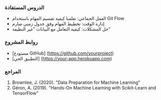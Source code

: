 ### الدروس المستفادة
- العمل الجماعي: تعلمنا كيفية تقسيم المهام باستخدام Git Flow
- إدارة الوقت: تخطيط المهام وفق جدول زمني صارم
- حل المشكلات: كيفية التعامل مع البيانات "غير النظيفة"

### روابط المشروع
- [مستودع GitHub] (https://github.com/yourproject)
- [التطبيق الحي] (https://your-app.herokuapp.com)

### المراجع
1. Brownlee, J. (2020). "Data Preparation for Machine Learning"
2. Géron, A. (2019). "Hands-On Machine Learning with Scikit-Learn and TensorFlow"
